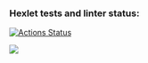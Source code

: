 ### Hexlet tests and linter status:
[![Actions Status](https://github.com/umkasanki/php-project-45/actions/workflows/hexlet-check.yml/badge.svg)](https://github.com/umkasanki/php-project-45/actions)

<a href="https://codeclimate.com/github/umkasanki/php-project-45/maintainability"><img src="https://api.codeclimate.com/v1/badges/5b8ca75495e9d5e16269/maintainability" /></a>